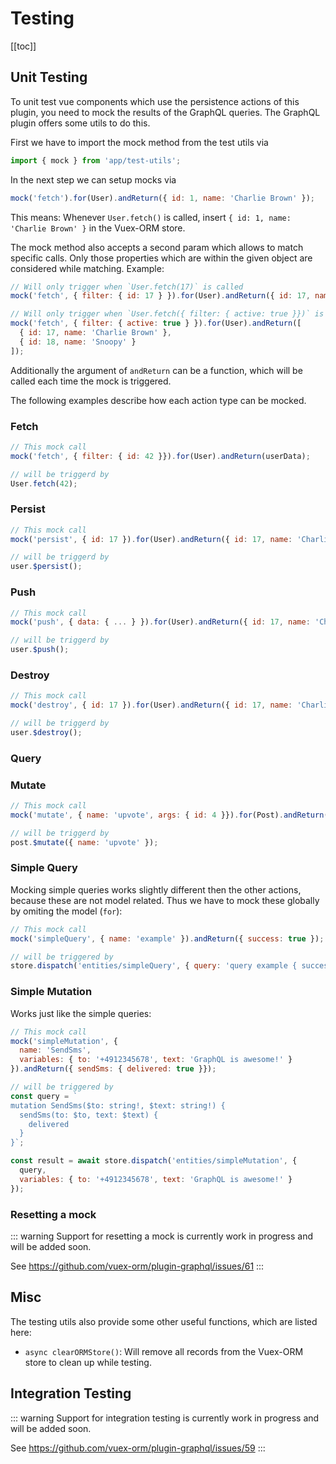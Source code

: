 # Testing

[[toc]]

## Unit Testing

To unit test vue components which use the persistence actions of this plugin, you need to mock
the results of the GraphQL queries. The GraphQL plugin offers some utils to do this.

First we have to import the mock method from the test utils via

```js
import { mock } from 'app/test-utils';
```

In the next step we can setup mocks via

```js
mock('fetch').for(User).andReturn({ id: 1, name: 'Charlie Brown' });
```

This means: Whenever `User.fetch()` is called, insert `{ id: 1, name: 'Charlie Brown' }` in the Vuex-ORM
store.

The mock method also accepts a second param which allows to match specific calls. Only those
properties which are within the given object are considered while matching. Example:

```js
// Will only trigger when `User.fetch(17)` is called 
mock('fetch', { filter: { id: 17 } }).for(User).andReturn({ id: 17, name: 'Charlie Brown' });

// Will only trigger when `User.fetch({ filter: { active: true }})` is called
mock('fetch', { filter: { active: true } }).for(User).andReturn([
  { id: 17, name: 'Charlie Brown' },
  { id: 18, name: 'Snoopy' }
]);
``` 

Additionally the argument of `andReturn` can be a function, which will be called each time the mock
is triggered.

The following examples describe how each action type can be mocked.


### Fetch

```js
// This mock call
mock('fetch', { filter: { id: 42 }}).for(User).andReturn(userData);

// will be triggerd by
User.fetch(42);
```

### Persist

```js
// This mock call
mock('persist', { id: 17 }).for(User).andReturn({ id: 17, name: 'Charlie Brown' });

// will be triggerd by
user.$persist();
```

### Push

```js
// This mock call
mock('push', { data: { ... } }).for(User).andReturn({ id: 17, name: 'Charlie Brown' });

// will be triggerd by
user.$push();
```

### Destroy

```js
// This mock call
mock('destroy', { id: 17 }).for(User).andReturn({ id: 17, name: 'Charlie Brown' });

// will be triggerd by
user.$destroy();
```

### Query



### Mutate

```js
// This mock call
mock('mutate', { name: 'upvote', args: { id: 4 }}).for(Post).andReturn({ ... });

// will be triggerd by
post.$mutate({ name: 'upvote' });
```

### Simple Query

Mocking simple queries works slightly different then the other actions, because these are not model
related. Thus we have to mock these globally by omiting the model (`for`):

```js
// This mock call
mock('simpleQuery', { name: 'example' }).andReturn({ success: true });

// will be triggered by
store.dispatch('entities/simpleQuery', { query: 'query example { success }' });
```

### Simple Mutation

Works just like the simple queries:

```js
// This mock call
mock('simpleMutation', {
  name: 'SendSms',
  variables: { to: '+4912345678', text: 'GraphQL is awesome!' }
}).andReturn({ sendSms: { delivered: true }});

// will be triggered by
const query = `
mutation SendSms($to: string!, $text: string!) {
  sendSms(to: $to, text: $text) {
    delivered
  }
}`;

const result = await store.dispatch('entities/simpleMutation', {
  query,
  variables: { to: '+4912345678', text: 'GraphQL is awesome!' }
});
```


### Resetting a mock

::: warning
Support for resetting a mock is currently work in progress and will be added soon.

See https://github.com/vuex-orm/plugin-graphql/issues/61
:::


## Misc

The testing utils also provide some other useful functions, which are listed here:

- `async clearORMStore()`: Will remove all records from the Vuex-ORM store to clean up while testing.


## Integration Testing

::: warning
Support for integration testing is currently work in progress and will be added soon.

See https://github.com/vuex-orm/plugin-graphql/issues/59
:::
